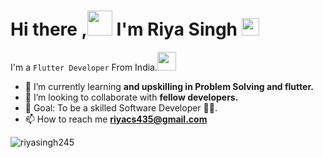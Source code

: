 # Hi there ,<img src="https://media.giphy.com/media/hvRJCLFzcasrR4ia7z/giphy.gif" height="40px" width="40px"> I'm Riya Singh  <img src="https://emojis.slackmojis.com/emojis/images/1531849430/4246/blob-sunglasses.gif?1531849430" width="28"/>
I'm a `Flutter Developer` From India.<img src="https://media.giphy.com/media/WUlplcMpOCEmTGBtBW/giphy.gif" width="30"> 

- 🌱 I’m currently learning **and upskilling in Problem Solving and flutter.**
- 👯 I’m looking to collaborate with **fellow developers.**
- 🥅 Goal: To be a skilled Software Developer 👨‍💻. <br />
- 📫 How to reach me **riyacs435@gmail.com**

<p><img align="center" src="https://github-readme-stats.vercel.app/api/top-langs?username=riyasingh245&show_icons=true&locale=en&layout=compact" alt="riyasingh245" /></p>


